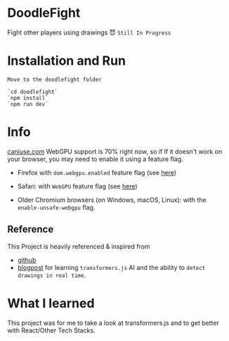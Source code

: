# DoodleFight 
Fight other players using drawings 😈
`Still In Progress`

# Installation and Run
```
Move to the doodlefight folder

`cd doodlefight`
`npm install`
`npm run dev`

```

# Info
[caniuse.com](https://caniuse.com/webgpu)
WebGPU support is 70% right now, so if 
If it doesn't work on your browser, you may need to enable it using a feature flag. 

- Firefox with `dom.webgpu.enabled` feature flag (see [here](https://developer.mozilla.org/en-US/docs/Mozilla/Firefox/Experimental_features#:~:text=tested%20by%20Firefox.-,WebGPU%20API,-The%20WebGPU%20API)) 

- Safari: with `WebGPU` feature flag (see [here](https://webkit.org/blog/14879/webgpu-now-available-for-testing-in-safari-technology-preview/))

- Older Chromium browsers (on Windows, macOS, Linux): with the `enable-unsafe-webgpu` flag.

## Reference
This Project is heavily referenced & inspired from 
- [github](https://github.com/xenova/doodle-dash)
- [blogpost](https://huggingface.co/blog/ml-web-games)
for learning `transformers.js` AI and the ability to `detect drawings in real time`. 

# What I learned
This project was for me to take a look at transformers.js and to get better with React/Other Tech Stacks. 
